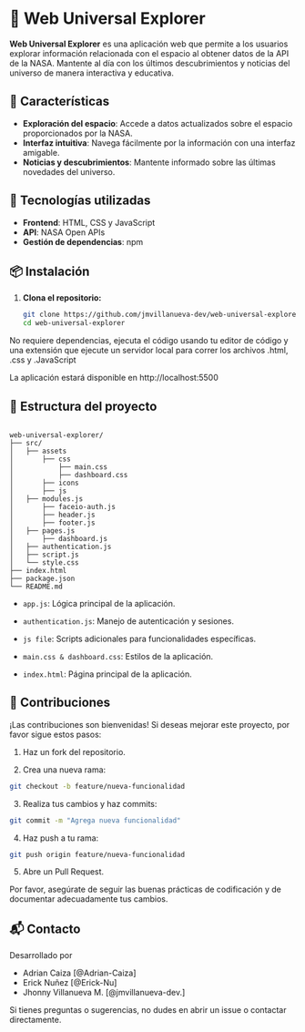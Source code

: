 # 🌌 Web Universal Explorer

**Web Universal Explorer** es una aplicación web que permite a los usuarios explorar información relacionada con el espacio al obtener datos de la API de la NASA. Mantente al día con los últimos descubrimientos y noticias del universo de manera interactiva y educativa.

## 🚀 Características

- **Exploración del espacio**: Accede a datos actualizados sobre el espacio proporcionados por la NASA.
- **Interfaz intuitiva**: Navega fácilmente por la información con una interfaz amigable.
- **Noticias y descubrimientos**: Mantente informado sobre las últimas novedades del universo.

## 🧰 Tecnologías utilizadas

- **Frontend**: HTML, CSS y JavaScript
- **API**: NASA Open APIs
- **Gestión de dependencias**: npm

## 📦 Instalación

1. **Clona el repositorio:**

   ```bash
   git clone https://github.com/jmvillanueva-dev/web-universal-explorer.git
   cd web-universal-explorer
    ```

No requiere dependencias, ejecuta el código usando tu editor de código y una extensión que ejecute un servidor local para correr los archivos .html, .css y .JavaScript

La aplicación estará disponible en http://localhost:5500

## 📁 Estructura del proyecto
```

web-universal-explorer/
├── src/
│   ├── assets
│       ├── css
│           ├── main.css
│           ├── dashboard.css
│       ├── icons
│       ├── js
│   ├── modules.js
│       ├── faceio-auth.js
│       ├── header.js
│       ├── footer.js
│   ├── pages.js
│       ├── dashboard.js
│   ├── authentication.js
│   ├── script.js
│   └── style.css
├── index.html
├── package.json
└── README.md
```
- `app.js`: Lógica principal de la aplicación.

- `authentication.js`: Manejo de autenticación y sesiones.

- `js file`: Scripts adicionales para funcionalidades específicas.

- `main.css & dashboard.css`: Estilos de la aplicación.

- `index.html`: Página principal de la aplicación.

## 🤝 Contribuciones
¡Las contribuciones son bienvenidas! Si deseas mejorar este proyecto, por favor sigue estos pasos:

1. Haz un fork del repositorio.

2. Crea una nueva rama:
```bash
git checkout -b feature/nueva-funcionalidad
```

3. Realiza tus cambios y haz commits:
```bash
git commit -m "Agrega nueva funcionalidad"
```

4. Haz push a tu rama:
```bash
git push origin feature/nueva-funcionalidad
```

5. Abre un Pull Request.


Por favor, asegúrate de seguir las buenas prácticas de codificación y de documentar adecuadamente tus cambios.


## 📬 Contacto
Desarrollado por 
- Adrian Caiza [@Adrian-Caiza]
- Erick Nuñez [@Erick-Nu]
- Jhonny Villanueva M. [@jmvillanueva-dev.]

Si tienes preguntas o sugerencias, no dudes en abrir un issue o contactar directamente.
